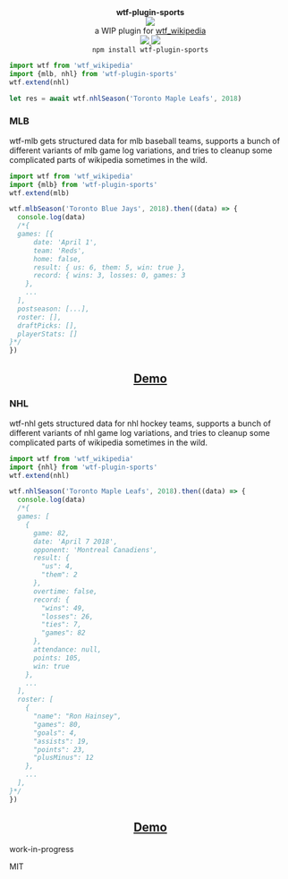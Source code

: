 <div align="center">
  <div><b>wtf-plugin-sports</b></div>
  <img src="https://cloud.githubusercontent.com/assets/399657/23590290/ede73772-01aa-11e7-8915-181ef21027bc.png" />

  <div>a WIP plugin for <a href="https://github.com/spencermountain/wtf_wikipedia/">wtf_wikipedia</a></div>
  
  <!-- npm version -->
  <a href="https://npmjs.org/package/wtf-plugin-sports">
    <img src="https://img.shields.io/npm/v/wtf-plugin-sports.svg?style=flat-square" />
  </a>
  
  <!-- file size -->
  <a href="https://unpkg.com/wtf-plugin-sports/builds/wtf-plugin-sports.min.js">
    <img src="https://badge-size.herokuapp.com/spencermountain/wtf-plugin-html/master/builds/wtf-plugin-sports.min.js" />
  </a>
</div>

<div align="center">
  <code>npm install wtf-plugin-sports</code>
</div>

```js
import wtf from 'wtf_wikipedia'
import {mlb, nhl} from 'wtf-plugin-sports'
wtf.extend(nhl)

let res = await wtf.nhlSeason('Toronto Maple Leafs', 2018)
```

### MLB

wtf-mlb gets structured data for mlb baseball teams, supports a bunch of different variants of mlb game log variations, and tries to cleanup some complicated parts of wikipedia sometimes in the wild.

```js
import wtf from 'wtf_wikipedia'
import {mlb} from 'wtf-plugin-sports'
wtf.extend(mlb)

wtf.mlbSeason('Toronto Blue Jays', 2018).then((data) => {
  console.log(data)
  /*{
  games: [{
      date: 'April 1',
      team: 'Reds',
      home: false,
      result: { us: 6, them: 5, win: true },
      record: { wins: 3, losses: 0, games: 3
    },
    ...
  ],
  postseason: [...],
  roster: [],
  draftPicks: [],
  playerStats: [] 
}*/
})
```

<div align="center">
  <h2><a href="https://observablehq.com/@spencermountain/wikipedia-baseball-table-parser">Demo</a></h2>
</div>

### NHL

wtf-nhl gets structured data for nhl hockey teams, supports a bunch of different variants of nhl game log variations, and tries to cleanup some complicated parts of wikipedia sometimes in the wild.

```js
import wtf from 'wtf_wikipedia'
import {nhl} from 'wtf-plugin-sports'
wtf.extend(nhl)

wtf.nhlSeason('Toronto Maple Leafs', 2018).then((data) => {
  console.log(data)
  /*{
  games: [
    { 
      game: 82,
      date: 'April 7 2018',
      opponent: 'Montreal Canadiens',
      result: {
        "us": 4,
        "them": 2
      },
      overtime: false,
      record: {
        "wins": 49,
        "losses": 26,
        "ties": 7,
        "games": 82
      },
      attendance: null,
      points: 105,
      win: true 
    },
    ...
  ],
  roster: [
    {
      "name": "Ron Hainsey",
      "games": 80,
      "goals": 4,
      "assists": 19,
      "points": 23,
      "plusMinus": 12
    },
    ...
  ],
}*/
})
```

<div align="center">
  <h2><a href="https://observablehq.com/@spencermountain/wtf-plugin-nhl">Demo</a></h2>
</div>


work-in-progress

MIT

